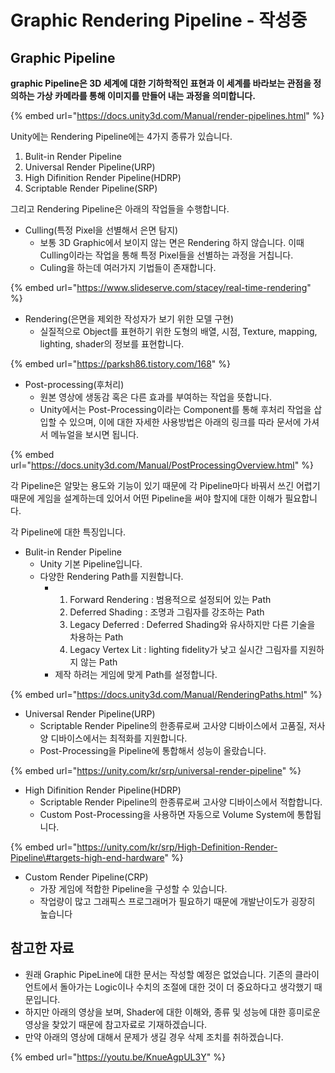 # Graphic Rendering Pipeline - 작성중

## **Graphic Pipeline**

**graphic Pipeline은 3D 세계에 대한 기하학적인 표현과 이 세계를 바라보는 관점을 정의하는 가상 카메라를 통해 이미지를 만들어 내는 과정을 의미합니다.**

{% embed url="https://docs.unity3d.com/Manual/render-pipelines.html" %}

Unity에는 Rendering Pipeline에는 4가지 종류가 있습니다.

1. Bulit-in Render Pipeline
2. Universal Render Pipeline\(URP\)
3. High Difinition Render Pipeline\(HDRP\)
4. Scriptable Render Pipeline\(SRP\)

그리고 Rendering Pipeline은 아래의 작업들을 수행합니다.

* Culling\(특정 Pixel을 선별해서 은면 탐지\) 
  * 보통 3D Graphic에서 보이지 않는 면은 Rendering 하지 않습니다. 이때 Culling이라는 작업을 통해 특정 Pixel들을 선별하는 과정을 거칩니다.
  * Culing을 하는데 여러가지 기법들이 존재합니다.

{% embed url="https://www.slideserve.com/stacey/real-time-rendering" %}

* Rendering\(은면을 제외한 작성자가 보기 위한 모델 구현\)
  * 실질적으로 Object를 표현하기 위한 도형의 배열, 시점, Texture, mapping, lighting, shader의 정보를 표현합니다.

{% embed url="https://parksh86.tistory.com/168" %}

* Post-processing\(후처리\)
  * 원본 영상에 생동감 혹은 다른 효과를 부여하는 작업을 뜻합니다.
  * Unity에서는 Post-Processing이라는 Component를 통해 후처리 작업을 삽입할 수 있으며, 이에 대한 자세한 사용방법은 아래의 링크를 따라 문서에 가셔서 메뉴얼을 보시면 됩니다.

{% embed url="https://docs.unity3d.com/Manual/PostProcessingOverview.html" %}

각 Pipeline은 알맞는 용도와 기능이 있기 때문에 각 Pipeline마다 바꿔서 쓰긴 어렵기 때문에 게임을 설계하는데 있어서 어떤 Pipeline을 써야 할지에 대한 이해가 필요합니다.

각 Pipeline에 대한 특징입니다.

* Bulit-in Render Pipeline
  * Unity 기본 Pipeline입니다.
  * 다양한 Rendering Path를 지원합니다.
    * 1. Forward Rendering : 범용적으로 설정되어 있는 Path
      2. Deferred Shading : 조명과 그림자를 강조하는 Path
      3. Legacy Deferred : Deferred Shading와 유사하지만 다른 기술을 차용하는 Path
      4. Legacy Vertex Lit : lighting fidelity가 낮고 실시간 그림자를 지원하지 않는 Path
    * 제작 하려는 게임에 맞게 Path를 설정합니다.

{% embed url="https://docs.unity3d.com/Manual/RenderingPaths.html" %}



* Universal Render Pipeline\(URP\)
  * Scriptable Render Pipeline의 한종류로써 고사양 디바이스에서 고품질, 저사양 디바이스에서는 최적화를 지원합니다.
  * Post-Processing을 Pipeline에 통합해서 성능이 올랐습니다.

{% embed url="https://unity.com/kr/srp/universal-render-pipeline" %}



* High Difinition Render Pipeline\(HDRP\)
  * Scriptable Render Pipeline의 한종류로써 고사양 디바이스에서 적합합니다.
  * Custom Post-Processing을 사용하면 자동으로 Volume System에 통합됩니다.

{% embed url="https://unity.com/kr/srp/High-Definition-Render-Pipeline\#targets-high-end-hardware" %}



* Custom Render Pipeline\(CRP\)
  * 가장 게임에 적합한 Pipeline을 구성할 수 있습니다.
  * 작업량이 많고 그래픽스 프로그래머가 필요하기 때문에 개발난이도가 굉장히 높습니다



## 참고한 자료

* 원래 Graphic PipeLine에 대한 문서는 작성할 예정은 없었습니다. 기존의 클라이언트에서 돌아가는 Logic이나 수치의 조절에 대한 것이 더 중요하다고 생각했기 때문입니다.
* 하지만 아래의 영상을 보며, Shader에 대한 이해와, 종류 및 성능에 대한 흥미로운 영상을 찾았기 때문에 참고자료로 기재하겠습니다.
* 만약 아래의 영상에 대해서 문제가 생길 경우 삭제 조치를 취하겠습니다.

{% embed url="https://youtu.be/KnueAgpUL3Y" %}




